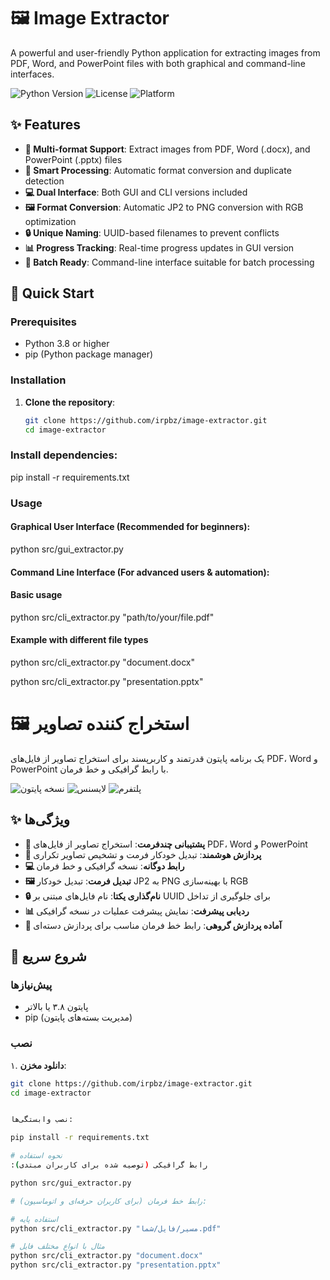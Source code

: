 # 🖼️ Image Extractor
A powerful and user-friendly Python application for extracting images from PDF, Word, and PowerPoint files with both graphical and command-line interfaces.

![Python Version](https://img.shields.io/badge/python-3.8%2B-blue)
![License](https://img.shields.io/badge/license-MIT-green)
![Platform](https://img.shields.io/badge/platform-windows%20%7C%20linux%20%7C%20macOS-lightgrey)

## ✨ Features

- **📁 Multi-format Support**: Extract images from PDF, Word (.docx), and PowerPoint (.pptx) files
- **🎯 Smart Processing**: Automatic format conversion and duplicate detection
- **💻 Dual Interface**: Both GUI and CLI versions included
- **🖼️ Format Conversion**: Automatic JP2 to PNG conversion with RGB optimization
- **🔒 Unique Naming**: UUID-based filenames to prevent conflicts
- **📊 Progress Tracking**: Real-time progress updates in GUI version
- **🔄 Batch Ready**: Command-line interface suitable for batch processing

## 🚀 Quick Start

### Prerequisites

- Python 3.8 or higher
- pip (Python package manager)

### Installation

1. **Clone the repository**:
   ```bash
   git clone https://github.com/irpbz/image-extractor.git
   cd image-extractor

### Install dependencies:
pip install -r requirements.txt

### Usage
#### Graphical User Interface (Recommended for beginners):

python src/gui_extractor.py

#### Command Line Interface (For advanced users & automation):

#### Basic usage
python src/cli_extractor.py "path/to/your/file.pdf"

#### Example with different file types
python src/cli_extractor.py "document.docx"

python src/cli_extractor.py "presentation.pptx"



   # 🖼️ استخراج کننده تصاویر

یک برنامه پایتون قدرتمند و کاربرپسند برای استخراج تصاویر از فایل‌های PDF، Word و PowerPoint با رابط گرافیکی و خط فرمان.

![نسخه پایتون](https://img.shields.io/badge/python-3.8%2B-blue)
![لایسنس](https://img.shields.io/badge/license-MIT-green)
![پلتفرم](https://img.shields.io/badge/platform-windows%20%7C%20linux%20%7C%20macOS-lightgrey)

## ✨ ویژگی‌ها

- **📁 پشتیبانی چندفرمت**: استخراج تصاویر از فایل‌های PDF، Word و PowerPoint
- **🎯 پردازش هوشمند**: تبدیل خودکار فرمت و تشخیص تصاویر تکراری
- **💻 رابط دوگانه**: نسخه گرافیکی و خط فرمان
- **🖼️ تبدیل فرمت**: تبدیل خودکار JP2 به PNG با بهینه‌سازی RGB
- **🔒 نام‌گذاری یکتا**: نام فایل‌های مبتنی بر UUID برای جلوگیری از تداخل
- **📊 ردیابی پیشرفت**: نمایش پیشرفت عملیات در نسخه گرافیکی
- **🔄 آماده پردازش گروهی**: رابط خط فرمان مناسب برای پردازش دسته‌ای

## 🚀 شروع سریع

### پیش‌نیازها

- پایتون ۳.۸ یا بالاتر
- pip (مدیریت بسته‌های پایتون)

### نصب

۱. **دانلود مخزن**:
   ```bash
   git clone https://github.com/irpbz/image-extractor.git
   cd image-extractor


   نصب وابستگی‌ها:

pip install -r requirements.txt

# نحوه استفاده
:رابط گرافیکی (توصیه شده برای کاربران مبتدی)

python src/gui_extractor.py

# رابط خط فرمان (برای کاربران حرفه‌ای و اتوماسیون): 

# استفاده پایه
python src/cli_extractor.py "مسیر/فایل/شما.pdf"

# مثال با انواع مختلف فایل
python src/cli_extractor.py "document.docx"
python src/cli_extractor.py "presentation.pptx"
